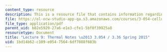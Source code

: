 ```yaml
---
content_type: resource
description: This is a resource file that contains information regarding lecture 9.
file: https://ol-ocw-studio-app-qa.s3.amazonaws.com/courses/3-054-cellular-solids-structure-properties-and-applications-spring-2015/1bd14b62c109e05475646df7088f683b_MIT3_054S15_L9_thrml.pdf
file_type: application/pdf
parent_uid: b82e5929-27a6-e1e3-cfe1-5bf0f39925a8
resourcetype: Document
title: "Lecture 9: Thermal Notes \u2013 3.054 / 3.36 Spring 2015"
uid: 1bd14b62-c109-e054-7564-6df7088f683b
---
```

